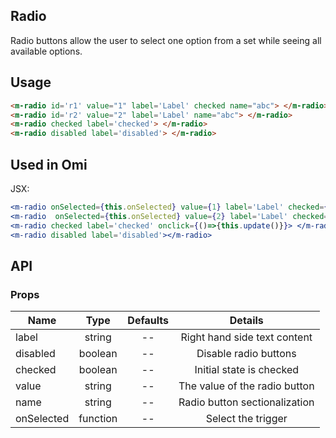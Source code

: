 ## Radio

Radio buttons allow the user to select one option from a set while seeing all available options.

## Usage

```html
<m-radio id='r1' value="1" label='Label' checked name="abc"> </m-radio>
<m-radio id='r2' value="2" label='Label' name="abc"> </m-radio>
<m-radio checked label='checked'> </m-radio>
<m-radio disabled label='disabled'> </m-radio>
```

## Used in Omi

JSX:

```jsx
<m-radio onSelected={this.onSelected} value={1} label='Label' checked={!this.checked} name="abc"></m-radio>
<m-radio  onSelected={this.onSelected} value={2} label='Label' checked={this.checked} name="abc"></m-radio>
<m-radio checked label='checked' onclick={()=>{this.update()}}> </m-radio>
<m-radio disabled label='disabled'></m-radio>
```

## API

### Props

|  **Name**  | **Type**        | **Defaults**  | **Details**  |
| ------------- |:-------------:|:-----:|:-------------:|
| label | string | -- | Right hand side text content |
| disabled | boolean | -- | Disable radio buttons |
| checked | boolean | -- | Initial state is checked |
| value | string | -- | The value of the radio button |
| name | string | -- | Radio button sectionalization |
| onSelected | function | -- | Select the trigger |

